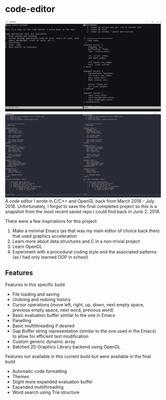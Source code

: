 # code-editor
<img src="https://github.com/kerorokun/code-editor/blob/master/images/screenshot.png" width="900" />
<img src="https://github.com/kerorokun/code-editor/blob/master/images/dracula_screenshot.png" width="900" />
A code editor I wrote in C/C++ and OpenGL back from March 2018 - July 2018. Unfortunately, I forgot to save the final completed project so this is a snapshot from the most recent saved repo I could find back in June 2, 2018.

There were a few inspirations for this project:
1. Make a minimal Emacs (as that was my main editor of choice back then) that used graphics acceleration
2. Learn more about data structures and C in a non-trivial project
3. Learn OpenGL
4. Experiment with a procedural coding style and the associated patterns (as I had only learned OOP in school)

## Features
Features in this specific build
* File loading and saving
* Undoing and redoing history
* Cursor operations (move left, right, up, down, next empty space, previous empty space, next word, previous word)
* Basic evaluation buffer similar to the one in Emacs
* Panelling
* Basic multithreading if desired
* Gap Buffer string representation (similar to the one used in the Emacs) to allow for efficient text modification
* Custom generic dynamic array
* Batched 2D Graphics Library backend using OpenGL

Features not available in this current build but were available in the final build
* Automatic code formatting
* Themes
* Slight more expanded evaluation buffer
* Expanded multithreading
* Word search using Trie structure
